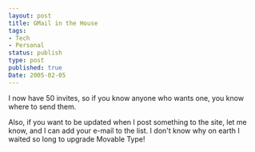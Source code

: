 ```yaml
---
layout: post
title: GMail in the House
tags:
- Tech
- Personal
status: publish
type: post
published: true
Date: 2005-02-05
---
```

I now have 50 invites, so if you know anyone who wants one, you know where to send them.

Also, if you want to be updated when I post something to the site, let me know, and I can add your e-mail to the list.  I don't know why on earth I waited so long to upgrade Movable Type!
